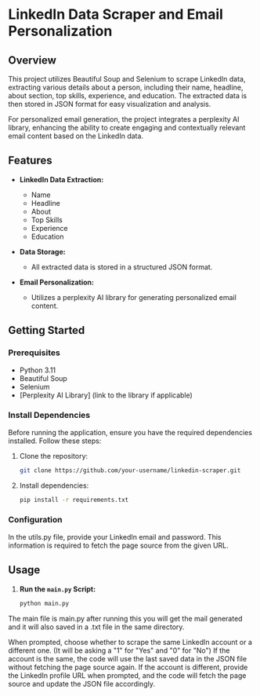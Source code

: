 # LinkedIn Data Scraper and Email Personalization

## Overview

This project utilizes Beautiful Soup and Selenium to scrape LinkedIn data, extracting various details about a person, including their name, headline, about section, top skills, experience, and education. The extracted data is then stored in JSON format for easy visualization and analysis.

For personalized email generation, the project integrates a perplexity AI library, enhancing the ability to create engaging and contextually relevant email content based on the LinkedIn data.

## Features

- **LinkedIn Data Extraction:**
  - Name
  - Headline
  - About
  - Top Skills
  - Experience
  - Education

- **Data Storage:**
  - All extracted data is stored in a structured JSON format.

- **Email Personalization:**
  - Utilizes a perplexity AI library for generating personalized email content.

## Getting Started

### Prerequisites

- Python 3.11
- Beautiful Soup
- Selenium
- [Perplexity AI Library] (link to the library if applicable)

### Install Dependencies

Before running the application, ensure you have the required dependencies installed. Follow these steps:

1. Clone the repository:

   ```bash
   git clone https://github.com/your-username/linkedin-scraper.git
   
2. Install dependencies:

   ```bash
   pip install -r requirements.txt

### Configuration
In the utils.py file, provide your LinkedIn email and password. This information is required to fetch the page source from the given URL.

## Usage

1. **Run the `main.py` Script:**

   ```bash
   python main.py

The main file is main.py after running this you will get the mail generated and it will also saved in a .txt file in the same directory.

When prompted, choose whether to scrape the same LinkedIn account or a different one. (It will be asking a "1" for "Yes" and "0" for "No")
If the account is the same, the code will use the last saved data in the JSON file without fetching the page source again.
If the account is different, provide the LinkedIn profile URL when prompted, and the code will fetch the page source and update the JSON file accordingly.


